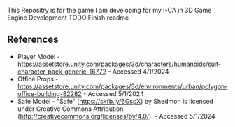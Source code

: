 This Repositry is for the game I am developing for my I-CA in 3D Game Engine Development TODO:Finish readme

## References
- Player Model - https://assetstore.unity.com/packages/3d/characters/humanoids/suit-character-pack-generic-16772 - Accessed 4/1/2024
- Office Props - https://assetstore.unity.com/packages/3d/environments/urban/polygon-office-building-82282 - Accessed 5/1/2024
- Safe Model - "Safe" (https://skfb.ly/6GspX) by Shedmon is licensed under Creative Commons Attribution (http://creativecommons.org/licenses/by/4.0/). - Accessed 5/1/2024